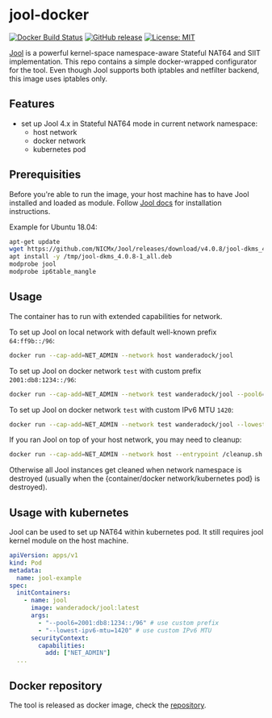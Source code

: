 # jool-docker

[![Docker Build Status](https://img.shields.io/docker/cloud/build/wanderadock/jool)](https://hub.docker.com/r/wanderadock/jool/)
[![GitHub release](https://img.shields.io/github/v/release/wandera/jool-docker)](https://github.com/wandera/jool-docker/releases/latest)
[![License: MIT](https://img.shields.io/badge/License-MIT-yellow.svg)](https://github.com/wandera/jool-docker/blob/master/LICENSE)

[Jool](https://www.jool.mx/en/index.html) is a powerful kernel-space namespace-aware Stateful NAT64 and SIIT implementation.
This repo contains a simple docker-wrapped configurator for the tool.
Even though Jool supports both iptables and netfilter backend, this image uses iptables only.

## Features

* set up Jool 4.x in Stateful NAT64 mode in current network namespace:
  * host network
  * docker network
  * kubernetes pod

## Prerequisities

Before you're able to run the image, your host machine has to have Jool installed and loaded as module.
Follow [Jool docs](https://www.jool.mx/en/documentation.html) for installation instructions.

Example for Ubuntu 18.04:

```bash
apt-get update
wget https://github.com/NICMx/Jool/releases/download/v4.0.8/jool-dkms_4.0.8-1_all.deb -O /tmp/jool-dkms_4.0.8-1_all.deb
apt install -y /tmp/jool-dkms_4.0.8-1_all.deb
modprobe jool
modprobe ip6table_mangle
```

## Usage

The container has to run with extended capabilities for network.

To set up Jool on local network with default well-known prefix `64:ff9b::/96`:

```bash
docker run --cap-add=NET_ADMIN --network host wanderadock/jool
```

To set up Jool on docker network `test` with custom prefix `2001:db8:1234::/96`:

```bash
docker run --cap-add=NET_ADMIN --network test wanderadock/jool --pool6=2001:db8:1234::/96
```

To set up Jool on docker network `test` with custom IPv6 MTU `1420`:

```bash
docker run --cap-add=NET_ADMIN --network test wanderadock/jool --lowest-ipv6-mtu=1420
```

If you ran Jool on top of your host network, you may need to cleanup:

```bash
docker run --cap-add=NET_ADMIN --network host --entrypoint /cleanup.sh wanderadock/jool
```

Otherwise all Jool instances get cleaned when network namespace is destroyed (usually when the {container/docker network/kubernetes pod} is destroyed).

## Usage with kubernetes

Jool can be used to set up NAT64 within kubernetes pod. It still requires jool kernel module on the host machine.

```yaml
apiVersion: apps/v1
kind: Pod
metadata:
  name: jool-example
spec:
  initContainers:
    - name: jool
      image: wanderadock/jool:latest
      args:
        - "--pool6=2001:db8:1234::/96" # use custom prefix
        - "--lowest-ipv6-mtu=1420" # use custom IPv6 MTU
      securityContext:
        capabilities:
          add: ["NET_ADMIN"]
  ...
```

## Docker repository

The tool is released as docker image, check the [repository](https://hub.docker.com/r/wanderadock/jool/).
